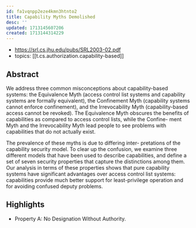 ```yaml
---
id: fa1vqnpp2eze4kmn3htnto2
title: Capability Myths Demolished
desc: ''
updated: 1713145607206
created: 1713144314229
---
```


- https://srl.cs.jhu.edu/pubs/SRL2003-02.pdf
- topics: [[t.cs.authorization.capability-based]]

## Abstract

We address three common misconceptions about capability-based systems: the Equivalence Myth (access control list systems and capability systems are formally equivalent), the Confinement Myth (capability systems cannot enforce confinement), and the Irrevocability Myth (capability-based access cannot be revoked). The Equivalence Myth obscures the benefits of capabilities as compared to access control lists, while the Confine- ment Myth and the Irrevocability Myth lead people to see problems with capabilities that do not actually exist. 

The prevalence of these myths is due to differing inter- pretations of the capability security model. To clear up the confusion, we examine three different models that have been used to describe capabilities, and define a set of seven security properties that capture the distinctions among them. Our analysis in terms of these properties shows that pure capability systems have significant advantages over access control list systems: capabilities provide much better support for least-privilege operation and for avoiding confused deputy problems.

## Highlights

- Property A: No Designation Without Authority.